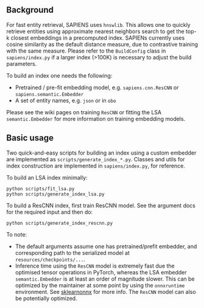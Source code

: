 ## Background

For fast entity retrieval, SAPIENS uses `hnswlib`. This allows one to quickly retrieve entities using approximate nearest neighbors search to get the top-k closest embeddings in a precomputed index. SAPIENs currently uses cosine similarity as the default distance measure, due to contrastive training with the same measure. Please refer to the `BuildConfig` class in `sapiens/index.py` if a larger index (>100K) is necessary to adjust the build parameters.

To build an index one needs the following:

* Pretrained / pre-fit embedding model, e.g. `sapiens.cnn.ResCNN` or `sapiens.semantic.Embedder`
* A set of entity names, e.g. `json` or in `obo`

Please see the wiki pages on training `ResCNN` or fitting the LSA `semantic.Embedder` for more information on training embedding models.

## Basic usage

Two quick-and-easy scripts for building an index using a custom embedder are implemented as `scripts/generate_index_*.py`. Classes and utils for index construction are implemented in `sapiens/index.py`, for reference.

To build an LSA index minimally:

```
python scripts/fit_lsa.py
python scripts/generate_index_lsa.py
```

To build a ResCNN index, first train ResCNN model. See the argument docs for the required input and then do:
```
python scripts/generate_index_rescnn.py
```

To note:

* The default arguments assume one has pretrained/prefit embedder, and corresponding path to the serialized model at `resources/checkpoints/...`.
* Inference time using the `ResCNN` model is extremely fast due the optimised tensor operations in PyTorch, whereas the LSA embedder `semantic.Embedder` is at least an order of magnitude slower. This can be optimized by the maintainer at some point by using the `onnxruntime` environment. See [sklearnonnx](http://onnx.ai/sklearn-onnx/auto_examples/plot_tfidfvectorizer.html) for more info. The `ResCNN` model can also be potentially optimized.
